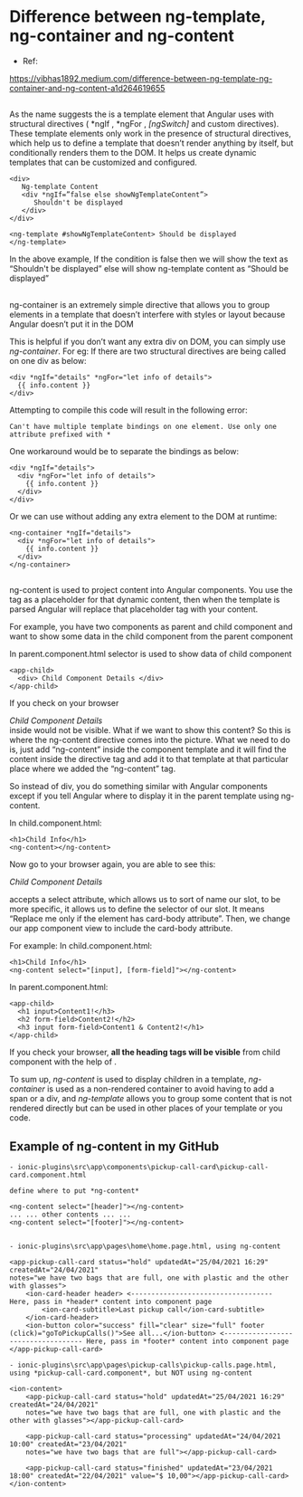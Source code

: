 
# Difference between ng-template, ng-container and ng-content

- Ref:

https://vibhas1892.medium.com/difference-between-ng-template-ng-container-and-ng-content-a1d264619655


##  *<ng-template></ng-template>*

As the name suggests the *<ng-template>* is a template element that Angular uses with structural directives ( *ngIf , *ngFor , *[ngSwitch]* and custom directives). These template elements only work in the presence of structural directives, which help us to define a template that doesn’t render anything by itself, but conditionally renders them to the DOM. It helps us create dynamic templates that can be customized and configured.

```
<div> 
   Ng-template Content 
   <div *ngIf=”false else showNgTemplateContent”> 
      Shouldn't be displayed 
   </div>
</div>
 
<ng-template #showNgTemplateContent> Should be displayed
</ng-template>

```

In the above example, If the condition is false then we will show the text as “Shouldn't be displayed” else will show ng-template content as “Should be displayed”


## *<ng-container></ng-container>*
ng-container is an extremely simple directive that allows you to group elements in a template that doesn’t interfere with styles or layout because Angular doesn’t put it in the DOM

This is helpful if you don’t want any extra div on DOM, you can simply use
*ng-container*. For eg: If there are two structural directives are being called on one div as below:

```
<div *ngIf="details" *ngFor="let info of details">
  {{ info.content }}
</div>
```

Attempting to compile this code will result in the following error:

```
Can't have multiple template bindings on one element. Use only one attribute prefixed with *
```

One workaround would be to separate the bindings as below:

```
<div *ngIf="details">
  <div *ngFor="let info of details">
    {{ info.content }}
  </div>
</div>
```

Or we can use *<ng-container>* without adding any extra element to the DOM at runtime:

```
<ng-container *ngIf="details">
  <div *ngFor="let info of details">
    {{ info.content }}
  </div>
</ng-container>
```

## *<ng-content></ng-content>*
ng-content is used to project content into Angular components. You use the *<ng-content></ng-content>* tag as a placeholder for that dynamic content, then when the template is parsed Angular will replace that placeholder tag with your content.

For example, you have two components as parent and child component
and want to show some data in the child component from the parent component

In parent.component.html *<app-child>* selector is used to show data of child component

```
<app-child>
  <div> Child Component Details </div>
</app-child>
```

If you check on your browser *<div>Child Component Details</div>* inside
*<app-child></app-child>* would not be visible. What if we want to show this content? So this is where the ng-content directive comes into the picture. What we need to do is, just add “ng-content” inside the component template and it will find the content inside the directive tag and add it to that template at that particular place where we added the “ng-content” tag.

So instead of div, you do something similar with Angular components except if you tell Angular where to display it in the parent template using ng-content.

In child.component.html:

```
<h1>Child Info</h1>
<ng-content></ng-content>
```

Now go to your browser again, you are able to see this: *<div>Child Component Details</div>*

*<ng-content>* accepts a select attribute, which allows us to sort of name our slot, to be more specific, it allows us to define the selector of our slot. It means “Replace me only if the element has card-body attribute”. Then, we change our app component view to include the card-body attribute.

For example: In child.component.html:
```
<h1>Child Info</h1>
<ng-content select="[input], [form-field]"></ng-content>
```

In parent.component.html:

```
<app-child>
  <h1 input>Content1!</h3>
  <h2 form-field>Content2!</h2>
  <h3 input form-field>Content1 & Content2!</h1>
</app-child>
```

If you check your browser, **all the heading tags will be visible** from child component with the help of *<ng-content>*.


To sum up, *ng-content* is used to display children in a template, *ng-container* is used as a non-rendered container to avoid having to add a span or a div, and *ng-template* allows you to group some content that is not rendered directly but can be used in other places of your template or you code.


## Example of ng-content in my GitHub


```
- ionic-plugins\src\app\components\pickup-call-card\pickup-call-card.component.html

define where to put *ng-content*

<ng-content select="[header]"></ng-content>
... ... other contents ... ...
<ng-content select="[footer]"></ng-content>


- ionic-plugins\src\app\pages\home\home.page.html, using ng-content

<app-pickup-call-card status="hold" updatedAt="25/04/2021 16:29" createdAt="24/04/2021"
notes="we have two bags that are full, one with plastic and the other with glasses">
    <ion-card-header header> <----------------------------------- Here, pass in *header* content into component page
        <ion-card-subtitle>Last pickup call</ion-card-subtitle>
    </ion-card-header>
    <ion-button color="success" fill="clear" size="full" footer (click)="goToPickupCalls()">See all...</ion-button> <----------------------------------- Here, pass in *footer* content into component page
</app-pickup-call-card>

- ionic-plugins\src\app\pages\pickup-calls\pickup-calls.page.html, using *pickup-call-card.component*, but NOT using ng-content

<ion-content>
    <app-pickup-call-card status="hold" updatedAt="25/04/2021 16:29" createdAt="24/04/2021"
    notes="we have two bags that are full, one with plastic and the other with glasses"></app-pickup-call-card>

    <app-pickup-call-card status="processing" updatedAt="24/04/2021 10:00" createdAt="23/04/2021"
    notes="we have two bags that are full"></app-pickup-call-card>

    <app-pickup-call-card status="finished" updatedAt="23/04/2021 18:00" createdAt="22/04/2021" value="$ 10,00"></app-pickup-call-card>
</ion-content>

```

